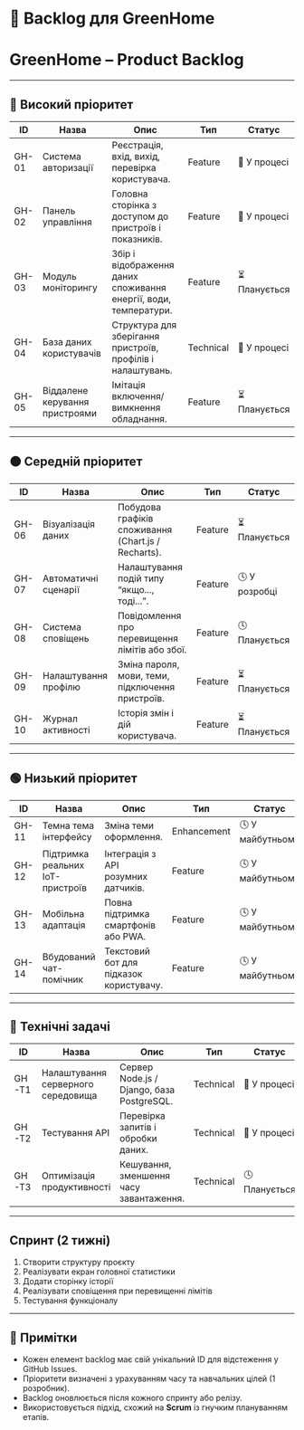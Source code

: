 # 📘 Backlog для GreenHome

# GreenHome – Product Backlog

---

## 🔺 Високий пріоритет
| ID | Назва | Опис | Тип | Статус |
|----|--------|-------|------|---------|
| GH-01 | Система авторизації | Реєстрація, вхід, вихід, перевірка користувача. | Feature | 🔄 У процесі |
| GH-02 | Панель управління | Головна сторінка з доступом до пристроїв і показників. | Feature | 🔄 У процесі |
| GH-03 | Модуль моніторингу | Збір і відображення даних споживання енергії, води, температури. | Feature | ⏳ Планується |
| GH-04 | База даних користувачів | Структура для зберігання пристроїв, профілів і налаштувань. | Technical | 🔄 У процесі |
| GH-05 | Віддалене керування пристроями | Імітація включення/вимкнення обладнання. | Feature | ⏳ Планується |

---

## 🟠 Середній пріоритет
| ID | Назва | Опис | Тип | Статус |
|----|--------|-------|------|---------|
| GH-06 | Візуалізація даних | Побудова графіків споживання (Chart.js / Recharts). | Feature | ⏳ Планується |
| GH-07 | Автоматичні сценарії | Налаштування подій типу “якщо..., тоді...”. | Feature | 🕓 У розробці |
| GH-08 | Система сповіщень | Повідомлення про перевищення лімітів або збої. | Feature | 🕓 Планується |
| GH-09 | Налаштування профілю | Зміна пароля, мови, теми, підключення пристроїв. | Feature | ⏳ Планується |
| GH-10 | Журнал активності | Історія змін і дій користувача. | Feature | ⏳ Планується |

---

## 🟢 Низький пріоритет
| ID | Назва | Опис | Тип | Статус |
|----|--------|-------|------|---------|
| GH-11 | Темна тема інтерфейсу | Зміна теми оформлення. | Enhancement | 🕓 У майбутньому |
| GH-12 | Підтримка реальних IoT-пристроїв | Інтеграція з API розумних датчиків. | Feature | 🕓 У майбутньому |
| GH-13 | Мобільна адаптація | Повна підтримка смартфонів або PWA. | Feature | 🕓 У майбутньому |
| GH-14 | Вбудований чат-помічник | Текстовий бот для підказок користувачу. | Feature | 🕓 У майбутньому |

---

## 🔧 Технічні задачі
| ID | Назва | Опис | Тип | Статус |
|----|--------|-------|------|---------|
| GH-T1 | Налаштування серверного середовища | Сервер Node.js / Django, база PostgreSQL. | Technical | 🔄 У процесі |
| GH-T2 | Тестування API | Перевірка запитів і обробки даних. | Technical | 🔄 У процесі |
| GH-T3 | Оптимізація продуктивності | Кешування, зменшення часу завантаження. | Technical | 🕓 Планується |

---

## Спринт (2 тижні)
1. Створити структуру проєкту  
2. Реалізувати екран головної статистики  
3. Додати сторінку історії  
4. Реалізувати сповіщення при перевищенні лімітів  
5. Тестування функціоналу

---

## 🧠 Примітки
- Кожен елемент backlog має свій унікальний ID для відстеження у GitHub Issues.  
- Пріоритети визначені з урахуванням часу та навчальних цілей (1 розробник).  
- Backlog оновлюється після кожного спринту або релізу.  
- Використовується підхід, схожий на **Scrum** із гнучким плануванням етапів.  


